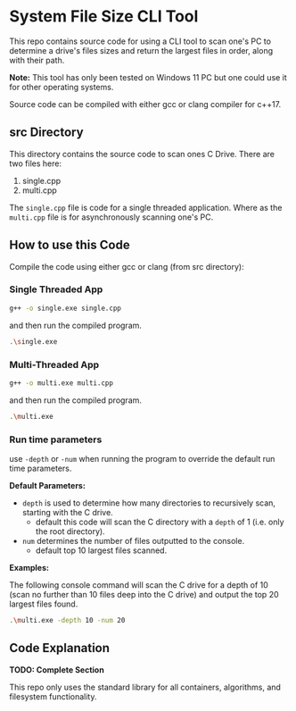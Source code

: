 # System File Size CLI Tool

This repo contains source code for using a CLI tool to scan one's PC to determine a drive's files sizes and return the largest files in order, along with their path.

**Note:** This tool has only been tested on Windows 11 PC but one could use it for other operating systems.

Source code can be compiled with either gcc or clang compiler for c++17.

## src Directory

This directory contains the source code to scan ones C Drive. There are two files here:
1. single.cpp
2. multi.cpp

The `single.cpp` file is code for a single threaded application. Where as the `multi.cpp` file is for asynchronously scanning one's PC.

## How to use this Code

Compile the code using either gcc or clang (from src directory):

### Single Threaded App

```bash
g++ -o single.exe single.cpp
```

and then run the compiled program.

```bash
.\single.exe
```

### Multi-Threaded App

```bash
g++ -o multi.exe multi.cpp
```

and then run the compiled program.

```bash
.\multi.exe
```

### Run time parameters

use `-depth` or `-num` when running the program to override the default run time parameters.

**Default Parameters:**
- `depth` is used to determine how many directories to recursively scan, starting with the C drive.
  - default this code will scan the C directory with a `depth` of 1 (i.e. only the root directory).
- `num` determines the number of files outputted to the console.
  - default top 10 largest files scanned.

**Examples:**

The following console command will scan the C drive for a depth of 10 (scan no further than 10 files deep into the C drive) and output the top 20 largest files found.

```bash
.\multi.exe -depth 10 -num 20
```

## Code Explanation

**TODO: Complete Section**

This repo only uses the standard library for all containers, algorithms, and filesystem functionality.
